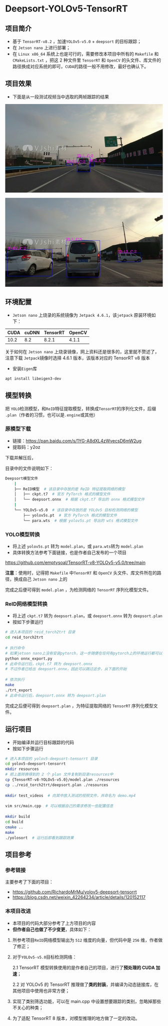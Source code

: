 # Deepsort-YOLOv5-TensorRT

## 项目简介

- 基于 `TensorRT-v8.2` ，加速`YOLOv5-v5.0` + `deepsort` 的目标跟踪；
- 在 `Jetson nano` 上进行部署；
- 在 `Linux x86_64` 系统上也是可行的，需要修改本项目中所有的 `Makefile` 和 `CMakeLists.txt` ，把这 2 种文件里 `TensorRT` 和 `OpenCV` 的头文件、库文件的路径换成对应系统的即可，`CUDA`的路径一般不用修改，最好也确认下。

## 项目效果

- 下面是从一段测试视频当中选取的两帧跟踪的结果

![result_01](samples/result_01.jpg)

![result_02](samples/result_02.jpg)

## 环境配置

-  `Jetson nano` 上烧录的系统镜像为 `Jetpack 4.6.1`，该`jetpack` 原装环境如下：

| CUDA | cuDNN | TensorRT | OpenCV |
| ---- | ----- | -------- | ------ |
| 10.2 | 8.2   | 8.2.1    | 4.1.1  |

关于如何在 `Jetson nano` 上烧录镜像，网上资料还是很多的，这里就不赘述了，注意下载 `Jetpack`镜像时选择 4.6.1 版本，该版本对应的 TensorRT v8 版本

- 安装`Eigen`库

```bash
apt install libeigen3-dev
```

## 模型转换

把 `YOLO`检测模型，和`ReID`特征提取模型，转换成`TensorRT`的序列化文件，后缀 `.plan`（作者的习惯，也可以是`.engine`或其他）

### 原模型下载

- 链接：https://pan.baidu.com/s/1YG-A8dXL4zWvecsD6mW2ug 
- 提取码：y2oz

下载并解压后，

目录中的文件说明如下：

```bash
Deepsort模型文件
    |
    ├── ReID模型  # 该目录中存放的是 ReID 特征提取网络的模型
    │   ├── ckpt.t7  # 官方 PyTorch 格式的模型文件
    │   └── deepsort.onnx  # 根据 ckpt.t7 导出的 onnx 格式模型文件
    |
    └── YOLOv5-v5.0  # 该目录中存放的是 YOLOv5 目标检测网络的模型
        ├── yolov5s.pt  # 官方 PyTorch 格式的模型文件
        └── para.wts  # 根据 yolov5s.pt 导出的 wts 格式模型文件
```

### YOLO模型转换

- 将上述 `yolov5s.pt` 转为 `model.plan`，或 `para.wts`转为 `model.plan`
- 具体转换方法参考下面链接，也是作者自己发布的一个项目

https://github.com/emptysoal/TensorRT-v8-YOLOv5-v5.0/tree/main

**注意**：使用时，记得把 `Makefile` 中`TensorRT` 和 `OpenCV` 头文件、库文件所在的路径，换成自己 `Jetson nano` 上的

完成之后便可得到 `model.plan` ，为检测网络的 `TensorRT` 序列化模型文件。

### ReID网络模型转换

- 将上述 `ckpt.t7` 转为 `deepsort.plan`，或 `deepsort.onnx` 转为 `deepsort.plan`
- 按如下步骤运行

```bash
# 进入本项目的 reid_torch2trt 目录
cd reid_torch2trt

# 执行命令
# 如果jetson nano上没有安装pytorch，这一步随便在任何有pytorch上的环境运行都可以
python onnx_export.py
# 此命令运行后，ckpt.t7 转为 deepsort.onnx
# 不过作者已给出 deepsort.onnx，因此可以跳过这步，从下面的开始

# 依次执行
make
./trt_export
# 此命令运行后，deepsort.onnx 转为 deepsort.plan
```

完成之后便可得到 `deepsort.plan` ，为特征提取网络的 `TensorRT` 序列化模型文件。

## 运行项目

- 开始编译并运行目标跟踪的代码
- 按如下步骤运行

```bash
# 进入本项目的 yolov5-deepsort-tensorrt 目录
cd yolov5-deepsort-tensorrt
mkdir resources
# 把上面转换得到的 2 个 plan 文件复制到目录resources中
cp {TensorRT-v8-YOLOv5-v5.0}/model.plan ./resources
cp ../reid_torch2trt/deepsort.plan ./resources

mkdir test_videos  # 向其中放入测试的视频文件，并命名为 demo.mp4

vim src/main.cpp  # 可以根据自己的需求修改一些配置信息

mkdir build
cd build
cmake ..
make
./yolosort  # 运行后即看到跟踪效果
```

## 项目参考

### 参考链接

主要参考了下面的项目：

- https://github.com/RichardoMrMu/yolov5-deepsort-tensorrt
- https://blog.csdn.net/weixin_42264234/article/details/120152117

### 本项目改进

- 本项目的代码大部分参考了上方项目的内容
- **但作者自己也做了不少变更**，具体如下：

1. 所参考项目`ReID`网络模型输出为 `512` 维度的向量，但代码中是 `256` 维，作者做了修正；

2. 对于`YOLOv5-v5.0`目标检测网络：

   2.1 TensorRT 模型转换使用的是作者自己的项目，进行了**预处理的 CUDA 加速**；

   2.2 对 YOLOv5 的 TensorRT 推理做了**类的封装**，并编译为动态链接库，在其他项目中使用也非常方便；

3. 实现了类别筛选功能，可以在 main.cpp 中设置想要跟踪的类别，忽略掉那些不关心的种类；

4. 为了适配 TensorRT 8 版本，对模型推理的地方做了一定的改动。

